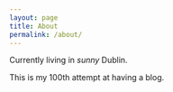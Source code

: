 ```yaml
---
layout: page
title: About
permalink: /about/
---
```


Currently living in _sunny_ Dublin.

This is my 100th attempt at having a blog.

